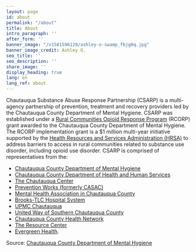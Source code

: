 ```yaml
---
layout: page
id: about
permalink: "/about"
title: About
intro_paragraph: ''
after_form: ''
banner_image: "/v1581596129/ashley-o-swamp_fbjg0q.jpg"
banner_image_credit: Ashley O.
seo_title: ''
seo_description: ''
share_image: ''
display_heading: true
lang: en
lang_ref: about
---
```

Chautauqua Substance Abuse Response Partnership (CSARP) is a multi-agency partnership of prevention, treatment and recovery providers led by the Chautauqua County Department of Mental Hygiene. CSARP was established under a [Rural Communities Opioid Response Program](https://www.hrsa.gov/rural-health/rcorp) (RCORP) grant awarded to the Chautauqua County Department of Mental Hygiene. The RCORP implementation grant is a $1 million multi-year initiative supported by the [Health Resources and Services Administration (HRSA)](https://www.hrsa.gov/) to address barriers to access in rural communities related to substance use disorder, including opioid use disorder. CSARP is comprised of representatives from the:

* [Chautauqua County Department of Mental Hygiene](https://chqgov.com/mental-hygiene/Mental-Hygiene)
* [Chautauqua County Department of Health and Human Services](https://chqgov.com/health-and-human-services/Health-Human-Services)
* [The Chautauqua Center](https://tcchealth.org/)
* [Prevention Works (formerly CASAC)](https://www.casacweb.org/)
* [Mental Health Association in Chautauqua County](http://www.mhachautauqua.org/)
* [Brooks-TLC Hospital System](http://tlchealth.org/)
* [UPMC Chautauqua](https://www.wcahospital.org/)
* [United Way of Southern Chautauqua County](https://www.uwayscc.org/)
* [Chautauqua County Health Network](http://www.cchn.net/)
* [The Resource Center](https://resourcecenter.org/)
* [Evergreen Health](https://www.evergreenhs.org/).

Source: [Chautauqua County Department of Mental Hygiene](https://chqgov.com/mental-hygiene/Mental-Hygiene)